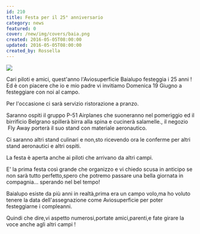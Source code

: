 ```yaml
---
id: 210
title: Festa per il 25° anniversario
category: news
featured: 0
cover: /new/img/covers/baia.png
created: 2016-05-05T08:00:00
updated: 2016-05-05T08:00:00
created_by: Rossella
---
```


<img class="float-start mr-3 w-[250px]" src="/new/img/stories/2015-baia-25.jpg"/>

Cari piloti e amici, quest'anno l'Aviosuperficie Baialupo festeggia i 25 anni !<br/>
Ed è con piacere che io e mio padre vi invitiamo Domenica 19 Giugno a festeggiare con noi al campo.

Per l'occasione ci sarà servizio ristorazione a pranzo.

Saranno ospiti il gruppo P-51 Airplanes che suoneranno nel pomeriggio ed il birrificio Belgrano spillerà birra alla spina e cucinerà salamelle., il negozio  Fly Away porterà il suo stand con materiale aeronautico.

Ci saranno altri stand culinari e non,sto ricevendo ora le conferme per altri stand aeronautici e altri ospiti.

La festa è aperta anche ai piloti che arrivano da altri campi.

E' la prima festa così grande che organizzo e vi chiedo scusa in anticipo se non sarà tutto perfetto,spero che potremo passare una bella giornata in compagnia... sperando nel bel tempo!

Baialupo esiste da più anni in realtà,prima era un campo volo,ma ho voluto tenere la data dell'assegnazione come Aviosuperficie per poter festeggiarne i compleanni.

Quindi che dire,vi aspetto numerosi,portate amici,parenti,e fate girare la voce anche agli altri campi !
